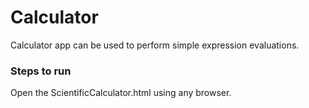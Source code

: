 # Calculator
Calculator app can be used to perform simple expression evaluations.

### Steps to run
Open the ScientificCalculator.html using any browser.
